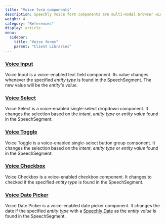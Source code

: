 ```yaml
---
title: "Voice form components"
description: Speechly Voice form components are multi-modal browser widgets that can be controlled with speech, tap, pointer and keyboard.
weight: 4
category: "References"
display: article
menu:
  sidebar:
    title: "Voice forms"
    parent: "Client Libraries"
---
```


### [Voice Input](/client-libraries/voice-forms/voice-input)

Voice Input is a voice-enabled text field component. Its value changes whenever the specified _entity type_ is found in the SpeechSegment. The new value will be the _entity's value_.

### [Voice Select](/client-libraries/voice-forms/voice-select)

Voice Select is a voice-enabled single-select dropdown component. It changes the selection based on the _intent_, _entity type_ or _entity value_ found in the SpeechSegment.

### [Voice Toggle](/client-libraries/voice-forms/voice-toggle)

Voice Toggle is a voice-enabled single-select button group component. It changes the selection based on the _intent_, _entity type_ or _entity value_ found in the SpeechSegment.

### [Voice Checkbox](/client-libraries/voice-forms/voice-checkbox)

Voice Checkbox is a voice-enabled checkbox component. It changes to checked if the specified _entity type_ is found in the SpeechSegment.

### [Voice Date Picker](/client-libraries/voice-forms/voice-date-picker)

Voice Date Picker is a voice-enabled date picker component. It changes the date if the specified _entity type_ with a [Speechly Date](/slu-examples/standard-variables/#supported-standard-variables) as the _entity value_ is found in the SpeechSegment.
